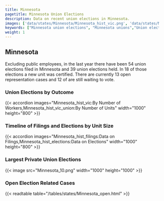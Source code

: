 ```yaml
---
title: Minnesota
pagetitle: Minnesota Union Elections
description: Data on recent union elections in Minnesota.
images: ['data/states/Minnesota/Minnesota_hist_vic.png', 'data/states/Minnesota/Minnesota_hist_size.png', 'data/states/Minnesota/Minnesota_10.png']
keywords: ["Minnesota union elections", "Minnesota unions","Union elections"]
weight: 1
---
```

##  Minnesota

Excluding public employees, in the last year there have been 54 union elections filed in Minnesota and 39 union elections held. In 18 of those elections a new unit was certified. There are currently 13 open representation cases and 12 of are still waiting to vote.

### Union Elections by Outcome
{{< accordion images="Minnesota_hist_vic:By Number of Workers,Minnesota_hist_vic_union:By Number of Units" width="1000" height="800" >}}

### Timeline of Filings and Elections by Unit Size
{{< accordion images="Minnesota_hist_filings:Data on Filings,Minnesota_hist_elections:Data on Elections" width="1000" height="800" >}}

### Largest Private Union Elections
{{< image src="Minnesota_10.png" width="1000" height="1000"  >}}

### Open Election Related Cases
{{< readtable table="/tables/states/Minnesota_open.html" >}}

